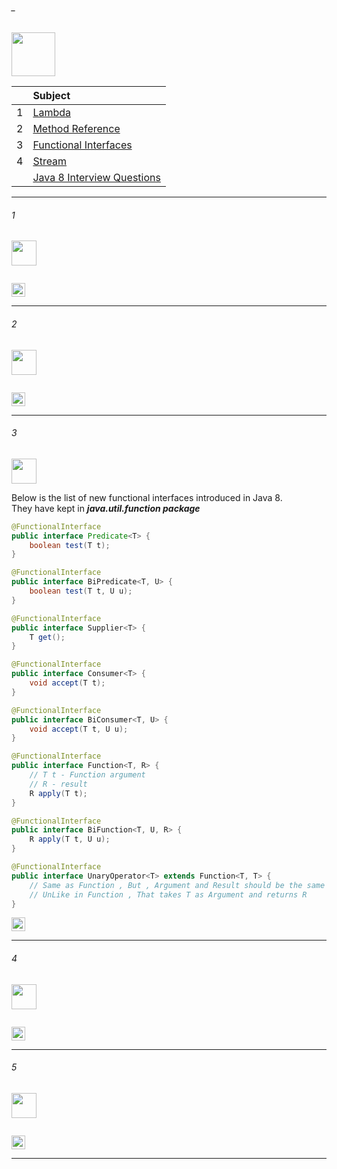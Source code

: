 ###### _

<img src="https://img.shields.io/badge/-JAVA 8 advance %20-blue" height=70px>

|     |  Subject           |
|:---:|:------------------------------| 
|  1  |[Lambda](#-)   | 
|  2  |[Method Reference](#-) |   
|  3  |[Functional Interfaces](#3)  |   
|  4  |[Stream](#-) |   
|     |[Java 8 Interview Questions](https://javaconceptoftheday.com/java-8-interview-questions-and-answers/) | 


--------------------------------------------------------------------------------------------------

###### 1

<img src="https://img.shields.io/badge/-1.  %20-blue" height=40px>

```java
```

[<img src="https://img.shields.io/badge/-Back to top%20-brown" height=22px>](#_)

--------------------------------------------------------------------------------------------------

###### 2

<img src="https://img.shields.io/badge/-2.  %20-blue" height=40px>

```java
```

[<img src="https://img.shields.io/badge/-Back to top%20-brown" height=22px>](#_)

--------------------------------------------------------------------------------------------------

###### 3

<img src="https://img.shields.io/badge/-3. Functional Interfaces %20-blue" height=40px>

Below is the list of new functional interfaces introduced in Java 8. </br>
They have kept in **_java.util.function package_**

```java
@FunctionalInterface
public interface Predicate<T> {
	boolean test(T t);
}

@FunctionalInterface
public interface BiPredicate<T, U> {
	boolean test(T t, U u);
}

@FunctionalInterface
public interface Supplier<T> {
	T get();
}

@FunctionalInterface
public interface Consumer<T> {
	void accept(T t);
}

@FunctionalInterface
public interface BiConsumer<T, U> {
	void accept(T t, U u);
}

@FunctionalInterface
public interface Function<T, R> {
	// T t - Function argument 
	// R - result
	R apply(T t);
}

@FunctionalInterface
public interface BiFunction<T, U, R> {
	R apply(T t, U u);
}

@FunctionalInterface
public interface UnaryOperator<T> extends Function<T, T> {
	// Same as Function , But , Argument and Result should be the same Type (T)
	// UnLike in Function , That takes T as Argument and returns R 
}
```

[<img src="https://img.shields.io/badge/-Back to top%20-brown" height=22px>](#_)

--------------------------------------------------------------------------------------------------

###### 4

<img src="https://img.shields.io/badge/-4.  %20-blue" height=40px>

```java
```

[<img src="https://img.shields.io/badge/-Back to top%20-brown" height=22px>](#_)

--------------------------------------------------------------------------------------------------

###### 5

<img src="https://img.shields.io/badge/-5.  %20-blue" height=40px>

```java
```

[<img src="https://img.shields.io/badge/-Back to top%20-brown" height=22px>](#_)

--------------------------------------------------------------------------------------------------
